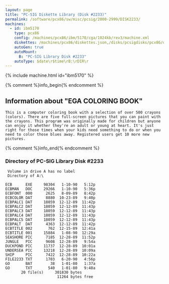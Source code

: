 ```yaml
---
layout: page
title: "PC-SIG Diskette Library (Disk #2233)"
permalink: /software/pcx86/sw/misc/pcsig/2000-2999/DISK2233/
machines:
  - id: ibm5170
    type: pcx86
    config: /machines/pcx86/ibm/5170/cga/1024kb/rev3/machine.xml
    diskettes: /machines/pcx86/diskettes.json,/disks/pcsigdisks/pcx86/diskettes.json
    autoGen: true
    autoMount:
      B: "PC-SIG Library Disk #2233"
    autoType: $date\r$time\rB:\rDIR\r
---
```


{% include machine.html id="ibm5170" %}

{% comment %}info_begin{% endcomment %}

## Information about "EGA COLORING BOOK"

    This is a computer coloring book with a selection of over 500 crayons
    (colors). There are five full-screen pictures that you can paint with
    the crayons. This program was originally made for children but anyone
    can enjoy it whether they're an adult or young at heart. It's just
    right for those times when your kids need something to do or when you
    need to color those blues away. Registered users get 10 more new
    pictures.
{% comment %}info_end{% endcomment %}


### Directory of PC-SIG Library Disk #2233

     Volume in drive A has no label
     Directory of A:\

    ECB      EXE     98304   1-10-90   5:12p
    ECBMAN   DOC     29266   1-10-90   5:36p
    ECBFONT  000      2625   8-09-89   8:42p
    ECBCOLOR DAT      8880  10-23-89   9:40p
    ECBPALC1 DAT     18059  12-12-89  11:42p
    ECBPALC2 DAT     18059  12-12-89  11:43p
    ECBPALC3 DAT     18059  12-12-89  11:43p
    ECBPALC4 DAT     18059  12-12-89  11:43p
    ECBPALC5 DAT     18059  12-12-89  11:43p
    ECBPALT  DAT      4363  12-12-89  11:42p
    ECBTITLE 002       762  12-15-89  12:41a
    ECBTITLE 001     15884   1-08-90  12:29a
    SEASHORE PIC      7185  12-28-89  11:52p
    JUNGLE   PIC      9608  12-28-89   9:54a
    DUCKPOND PIC     11737  12-28-89  10:01a
    UNDERSEA PIC     13218  12-28-89  10:09a
    SHIP     PIC      7422  12-28-89  10:22a
    FILE2233 TXT      1703   6-20-90   4:56p
    GO       BAT        38   1-01-80   1:37a
    GO       TXT       540   1-01-80   9:48a
           20 file(s)     301830 bytes
                           11264 bytes free
